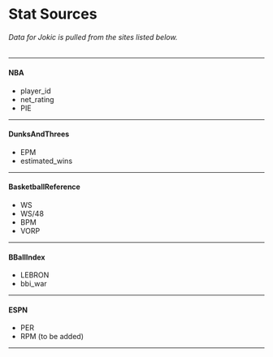 # Stat Sources
###### Data for Jokic is pulled from the sites listed below.
---
#### NBA
* player_id
* net_rating
* PIE
---
#### DunksAndThrees
* EPM
* estimated_wins
---
#### BasketballReference
* WS
* WS/48
* BPM
* VORP
---
#### BBallIndex
* LEBRON
* bbi_war
---
#### ESPN
* PER
* RPM (to be added)
---